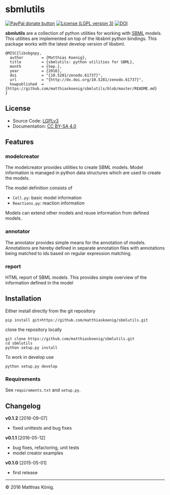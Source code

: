 # sbmlutils
<a href="https://www.paypal.com/cgi-bin/webscr?cmd=_s-xclick&amp;hosted_button_id=RYHNRJFBMWD5N" title="Donate to this project using Paypal"><img src="https://img.shields.io/badge/paypal-donate-yellow.svg" alt="PayPal donate button" /></a>
[![License (LGPL version 3)](https://img.shields.io/badge/license-LGPLv3.0-blue.svg?style=flat-square)](http://opensource.org/licenses/LGPL-3.0)
[![DOI](https://zenodo.org/badge/doi/10.5281/zenodo.61737.svg)](http://dx.doi.org/10.5281/zenodo.61737)

**sbmlutils** are a collection of python utilities for working with [SBML](http://www.sbml.org) models.
 This utilities are implemented on top of the libsbml python bindings. This package works with the latest
 develop version of libsbml.

    @MISC{libsbgnpy,
      author        = {Matthias Koenig},
      title         = {sbmlutils: python utilities for SBML},
      month         = {Sep.},
      year          = {2016},
      doi           = "{10.5281/zenodo.61737}",
      url           = "{http://dx.doi.org/10.5281/zenodo.61737}",
      howpublished  = {https://github.com/matthiaskoenig/sbmlutils/blob/master/README.md}
    }

## License
* Source Code: [LGPLv3](http://opensource.org/licenses/LGPL-3.0)
* Documentation: [CC BY-SA 4.0](http://creativecommons.org/licenses/by-sa/4.0/)

## Features
### modelcreator
The modelcreator provides utilities to create SBML models.
Model information is managed in python data structures which are used
to create the models.

The model definition consists of
* `Cell.py`: basic model information
* `Reactions.py`: reaction information

Models can extend other models and reuse information from 
defined models.

### annotator
The annotator provides simple means for the annotation of models.
Annotations are hereby defined in separate annotation files with 
annotations being matched to ids based on regular expression matching.

### report
HTML report of SBML models. This provides simple overview of the 
information defined in the model

## Installation
Either install directly from the git repository
```
pip install git+https://github.com/matthiaskoenig/sbmlutils.git
```
clone the repository locally
```
git clone https://github.com/matthiaskoenig/sbmlutils.git
cd sbmlutils
python setup.py install
```
To work in develop use
```
python setup.py develop
```
### Requirements
See `requirements.txt` and `setup.py`.

## Changelog
**v0.1.2** [2016-09-07]
* fixed unittests and bug fixes

**v0.1.1** [2016-05-12]
* bug fixes, refactoring, unit tests
* model creator examples

**v0.1.0** [2015-05-01]
* first release


----
&copy; 2016 Matthias König.
